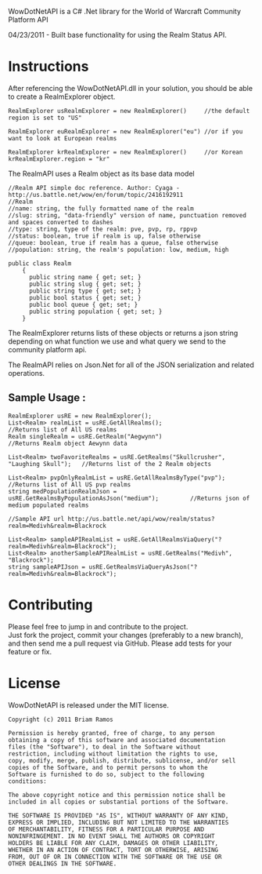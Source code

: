 WowDotNetAPI is a C# .Net library for the World of Warcraft Community Platform API

04/23/2011 - Built base functionality for using the Realm Status API.

 
Instructions
============

After referencing the WowDotNetAPI.dll in your solution, you should be able to create a RealmExplorer object.

	RealmExplorer usRealmExplorer = new RealmExplorer()	    //the default region is set to "US"

	RealmExplorer euRealmExplorer = new RealmExplorer("eu") //or if you want to look at European realms

	RealmExplorer krRealmExplorer = new RealmExplorer()		//or Korean
	krRealmExplorer.region = "kr"

The RealmAPI uses a Realm object as its base data model 

	//Realm API simple doc reference. Author: Cyaga - http://us.battle.net/wow/en/forum/topic/2416192911
    //Realm 
    //name: string, the fully formatted name of the realm
    //slug: string, "data-friendly" version of name, punctuation removed and spaces converted to dashes
    //type: string, type of the realm: pve, pvp, rp, rppvp
    //status: boolean, true if realm is up, false otherwise
    //queue: boolean, true if realm has a queue, false otherwise
    //population: string, the realm's population: low, medium, high

	public class Realm
		{
		  public string name { get; set; }
		  public string slug { get; set; }
		  public string type { get; set; }
          public bool status { get; set; }
          public bool queue { get; set; }
          public string population { get; set; }
		}

The RealmExplorer returns lists of these objects or returns a json string depending on what function we use and what query we send to the community platform api.

The RealmAPI relies on Json.Net for all of the JSON serialization and related operations.

Sample Usage :
----------------------

	RealmExplorer usRE = new RealmExplorer();
	List<Realm> realmList = usRE.GetAllRealms();										//Returns list of All US realms	
	Realm singleRealm = usRE.GetRealm("Aegwynn")										//Returns Realm object Aewynn data
	
	List<Realm> twoFavoriteRealms = usRE.GetRealms("Skullcrusher", "Laughing Skull");   //Returns list of the 2 Realm objects
		
	List<Realm> pvpOnlyRealmList = usRE.GetAllRealmsByType("pvp");						//Returns list of All US pvp realms
	string medPopulationRealmJson = usRE.GetRealmsByPopulationAsJson("medium");			//Returns json of medium populated realms

	//Sample API url http://us.battle.net/api/wow/realm/status?realm=Medivh&realm=Blackrock

	List<Realm> sampleAPIRealmList = usRE.GetAllRealmsViaQuery("?realm=Medivh&realm=Blackrock");						
	List<Realm> anotherSampleAPIRealmList = usRE.GetRealms("Medivh", "Blackrock");   
	string sampleAPIJson = usRE.GetRealmsViaQueryAsJson("?realm=Medivh&realm=Blackrock");		
 


Contributing
============
 
Please feel free to jump in and contribute to the project.  
Just fork the project, commit your changes (preferably to a new branch), and then send me a pull request via GitHub. 
Please add tests for your feature or fix.
 

 
License
=======
 
WowDotNetAPI is released under the MIT license.
 
    Copyright (c) 2011 Briam Ramos
 
    Permission is hereby granted, free of charge, to any person
    obtaining a copy of this software and associated documentation
    files (the "Software"), to deal in the Software without
    restriction, including without limitation the rights to use,
    copy, modify, merge, publish, distribute, sublicense, and/or sell
    copies of the Software, and to permit persons to whom the
    Software is furnished to do so, subject to the following
    conditions:
 
    The above copyright notice and this permission notice shall be
    included in all copies or substantial portions of the Software.
 
    THE SOFTWARE IS PROVIDED "AS IS", WITHOUT WARRANTY OF ANY KIND,
    EXPRESS OR IMPLIED, INCLUDING BUT NOT LIMITED TO THE WARRANTIES
    OF MERCHANTABILITY, FITNESS FOR A PARTICULAR PURPOSE AND
    NONINFRINGEMENT. IN NO EVENT SHALL THE AUTHORS OR COPYRIGHT
    HOLDERS BE LIABLE FOR ANY CLAIM, DAMAGES OR OTHER LIABILITY,
    WHETHER IN AN ACTION OF CONTRACT, TORT OR OTHERWISE, ARISING
    FROM, OUT OF OR IN CONNECTION WITH THE SOFTWARE OR THE USE OR
    OTHER DEALINGS IN THE SOFTWARE.